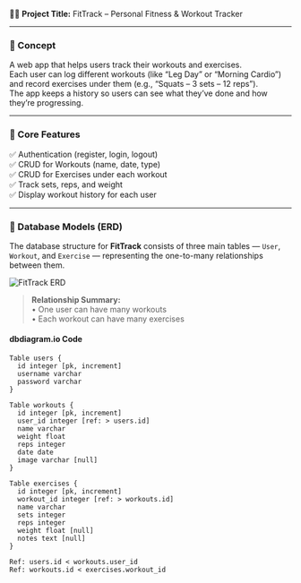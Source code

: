 🏋️‍♀️ **Project Title:** FitTrack – Personal Fitness & Workout Tracker

---

### 🧠 Concept  
A web app that helps users track their workouts and exercises.  
Each user can log different workouts (like “Leg Day” or “Morning Cardio”) and record exercises under them (e.g., “Squats – 3 sets – 12 reps”).  
The app keeps a history so users can see what they’ve done and how they’re progressing.

---

### 🎯 Core Features  
✅ Authentication (register, login, logout)  
✅ CRUD for Workouts (name, date, type)  
✅ CRUD for Exercises under each workout  
✅ Track sets, reps, and weight  
✅ Display workout history for each user  

---

### 🧱 Database Models (ERD)

The database structure for **FitTrack** consists of three main tables — `User`, `Workout`, and `Exercise` — representing the one-to-many relationships between them.

![FitTrack ERD](static/images/fittrack-erd.png)

> **Relationship Summary:**  
> • One user can have many workouts  
> • Each workout can have many exercises  

#### dbdiagram.io Code
```dbml
Table users {
  id integer [pk, increment]
  username varchar
  password varchar
}

Table workouts {
  id integer [pk, increment]
  user_id integer [ref: > users.id]
  name varchar
  weight float
  reps integer
  date date
  image varchar [null]
}

Table exercises {
  id integer [pk, increment]
  workout_id integer [ref: > workouts.id]
  name varchar
  sets integer
  reps integer
  weight float [null]
  notes text [null]
}

Ref: users.id < workouts.user_id
Ref: workouts.id < exercises.workout_id
